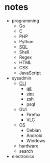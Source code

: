 # notes

- programming
	- Go
	- C
	- PHP
	- Python
	- [SQL](/notes/programming/sql)
	- Shell
	- Regex
	- HTML
	- CSS
	- JavaScript
- sysadmin
	- [CLI](/notes/sysadmin/cli)
		- [git](/notes/sysadmin/cli/git)
		- [vim](/notes/sysadmin/cli/vim)
		- zsh
		- psql
	- GUI
		- Firefox
		- VLC
	- OS
		- Debian
		- Android
		- Windows
	- hardware
	- search
- electronics
